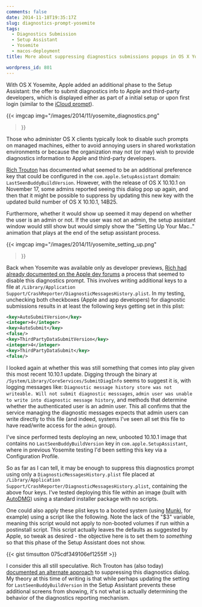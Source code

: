 ```yaml
---
comments: false
date: 2014-11-18T19:35:17Z
slug: diagnostics-prompt-yosemite
tags:
  - Diagnostics Submission
  - Setup Assistant
  - Yosemite
  - macos-deployment
title: More about suppressing diagnostics submissions popups in OS X Yosemite

wordpress_id: 801
---
```


With OS X Yosemite, Apple added an additional phase to the Setup Assistant: the offer to submit diagnostics info to Apple and third-party developers, which is displayed either as part of a initial setup or upon first login (similar to the [iCloud prompt](http://managingosx.wordpress.com/2012/07/26/mountain-lion-suppress-apple-id-icloud-prompt)).

{{< imgcap
	img="/images/2014/11/yosemite_diagnostics.png"
>}}

Those who administer OS X clients typically look to disable such prompts on managed machines, either to avoid annoying users in shared workstation environments or because the organization may not (or may) wish to provide diagnostics information to Apple and third-party developers.

[Rich Trouton](http://derflounder.wordpress.com/2014/10/16/disabling-the-icloud-and-diagnostics-pop-up-windows-in-yosemite) has documented what seemed to be an additional preference key that could be configured in the `com.apple.SetupAssistant` domain: `LastSeenBuddyBuildVersion`. However, with the release of OS X 10.10.1 on November 17, some admins reported seeing this dialog pop up again, and then that it might be possible to suppress by updating this new key with the updated build number of OS X 10.10.1, 14B25.

Furthermore, whether it would show up seemed it may depend on whether the user is an admin or not. If the user was not an admin, the setup assistant window would still show but would simply show the "Setting Up Your Mac.." animation that plays at the end of the setup assistant process.

{{< imgcap
	img="/images/2014/11/yosemite_setting_up.png"
>}}

Back when Yosemite was available only as developer previews, [Rich had already documented on the Apple dev forums](https://devforums.apple.com/message/1049838) a process that seemed to disable this diagnostics prompt. This involves writing additional keys to a file at `/Library/Application Support/CrashReporter/DiagnosticMessagesHistory.plist`. In my testing, unchecking both checkboxes (Apple and app developers) for diagnostic submissions results in at least the following keys getting set in this plist:

```xml
<key>AutoSubmitVersion</key>
<integer>4</integer>
<key>AutoSubmit</key>
<false/>
<key>ThirdPartyDataSubmitVersion</key>
<integer>4</integer>
<key>ThirdPartyDataSubmit</key>
<false/>
```

I looked again at whether this was still something that comes into play given this most recent 10.10.1 update. Digging through the binary at `/System/Library/CoreServices/SubmitDiagInfo` seems to suggest it is, with logging messages like: `Diagnostic message history store was not writeable. Will not submit diagnostic messsages`,  `admin user was unable to write into diagnostic message history`, and methods that determine whether the authenticated user is an admin user. This all confirms that the service managing the diagnostic messages expects that admin users can write directly to this file (and indeed, systems I've seen all set this file to have read/write access for the `admin` group).

I've since performed tests deploying an new, unbooted 10.10.1 image that contains no `LastSeenBuddyBuildVersion` key in `com.apple.SetupAssistant`, where in previous Yosemite testing I'd been setting this key via a Configuration Profile.

So as far as I can tell, it may be enough to suppress this diagnostics prompt using only a `DiagnosticMessagesHistory.plist` file placed at `/Library/Application Support/CrashReporter/DiagnosticMessagesHistory.plist`, containing the above four keys. I've tested deploying this file within an image (built with [AutoDMG](https://github.com/MagerValp/AutoDMG)) using a standard installer package with no scripts.

One could also apply these plist keys to a booted system (using [Munki](https://github.com/munki/munki), for example) using a script like the following. Note the lack of the "$3" variable, meaning this script would not apply to non-booted volumes if run within a postinstall script. This script actually leaves the defaults as suggested by Apple, so tweak as desired - the objective here is to set them to _something_ so that this phase of the Setup Assistant does not show.

{{< gist timsutton 075cdf349106ef1255ff >}}

I consider this all still speculative. Rich Trouton has (also today) [documented an alternate approach](http://derflounder.wordpress.com/2014/11/18/automatically-suppressing-the-icloud-and-diagnostics-pop-up-windows-with-casper) to suppressing this diagnostics dialog. My theory at this time of writing is that while perhaps updating the setting for `LastSeenBuddyBuildVersion` in the Setup Assistant prevents these additional screens from showing, it's not what is actually determining the behavior of the diagnostics reporting mechanism.
